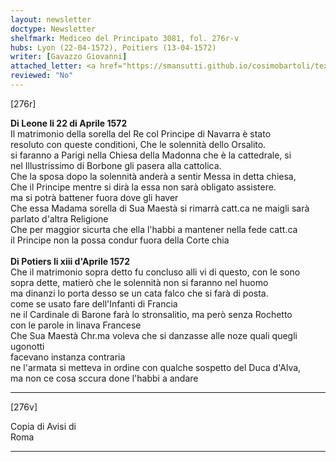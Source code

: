```yaml
---
layout: newsletter
doctype: Newsletter
shelfmark: Mediceo del Principato 3081, fol. 276r-v
hubs: Lyon (22-04-1572), Poitiers (13-04-1572)
writer: [Gavazzo Giovanni]
attached_letter: <a href="https://smansutti.github.io/cosimobartoli/texts/TBD/">TBD</a>
reviewed: "No"
---
```


[276r]  
  
  
<strong>Di Leone li 22 di Aprile 1572</strong>  
Il matrimonio della sorella del Re col Principe di Navarra è stato  
resoluto con queste conditioni, Che le solennità dello Orsalito.  
si faranno a Parigi nella Chiesa della Madonna che è la cattedrale, si  
nel Illustrissimo di Borbone gli pasera alla cattolica.  
Che la sposa dopo la solennità anderà a sentir Messa in detta chiesa,  
Che il Principe mentre si dirà la essa non sarà obligato assistere.  
ma si potrà battener fuora dove gli haver  
Che essa Madama sorella di Sua Maestà si rimarrà catt.ca ne maigli sarà  
parlato d'altra Religione  
Che per maggior sicurta che ella l'habbi a mantener nella fede catt.ca  
il Principe non la possa condur fuora della Corte chia  
<br/><strong>Di Potiers li xiii d'Aprile 1572</strong>  
Che il matrimonio sopra detto fu concluso alli vi di questo, con le sono  
sopra dette, matierò che le solennità non si faranno nel huomo  
ma dinanzi lo porta desso se un cata falco che si farà di posta.  
come se usato fare dell'Infanti di Francia  
ne il Cardinale di Barone farà lo stronsalitio, ma però senza Rochetto  
con le parole in linava Francese  
Che Sua Maestà Chr.ma voleva che si danzasse alle noze quali quegli ugonotti  
facevano instanza contraria  
ne l'armata si metteva in ordine con qualche sospetto del Duca d'Alva,  
ma non ce cosa sccura done l'habbi a andare  
  
---  

[276v]  
  
  
Copia di Avisi di  
Roma  
  
---  

